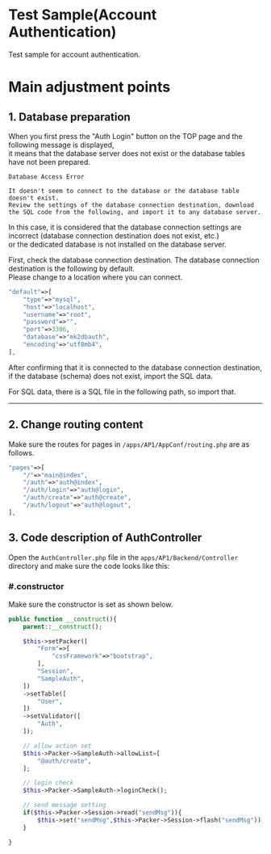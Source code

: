 # Test Sample(Account Authentication)

Test sample for account authentication.

# Main adjustment points

## 1. Database preparation

When you first press the "Auth Login" button on the TOP page and the following message is displayed,   
it means that the database server does not exist or the database tables have not been prepared.

```
Database Access Error

It doesn't seem to connect to the database or the database table doesn't exist.
Review the settings of the database connection destination, download the SQL code from the following, and import it to any database server.
```

In this case, it is considered that the database connection settings are incorrect (database connection destination does not exist, etc.)   
or the dedicated database is not installed on the database server.

First, check the database connection destination.
The database connection destination is the following by default.  
Please change to a location where you can connect.

```php
"default"=>[
	"type"=>"mysql",
	"host"=>"localhost",
	"username"=>"root",
	"password"=>"",
	"port"=>3306,
	"database"=>"mk2dbauth",
	"encoding"=>"utf8mb4",
],
```

After confirming that it is connected to the database connection destination, if the database (schema) does not exist, import the SQL data.

For SQL data, there is a SQL file in the following path, so import that.

---

## 2.  Change routing content

Make sure the routes for pages in ``/apps/AP1/AppConf/routing.php`` are as follows.

```php
"pages"=>[
	"/"=>"main@index",
	"/auth"=>"auth@index",
	"/auth/login"=>"auth@login",
	"/auth/create"=>"auth@create",
	"/auth/logout"=>"auth@logout",
],
```

## 3. Code description of AuthController

Open the ``AuthController.php`` file in the ``apps/AP1/Backend/Controller`` directory and make sure the code looks like this:

### #.constructor

Make sure the constructor is set as shown below.

```php
public function __construct(){
	parent::__construct();

	$this->setPacker([
		"Form"=>[
			"cssFramework"=>"bootstrap",
		],
		"Session",
		"SampleAuth",
	])
	->setTable([
		"User",
	])
	->setValidator([
		"Auth",
	]);

	// allow action set
	$this->Packer->SampleAuth->allowList=[
		"@auth/create",
	];

	// login check
	$this->Packer->SampleAuth->loginCheck();

	// send message setting
	if($this->Packer->Session->read("sendMsg")){
		$this->set("sendMsg",$this->Packer->Session->flash("sendMsg"));
	}

}
```